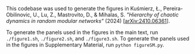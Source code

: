 This codebase was used to generate the figures in Kuśmierz, Ł., Pereira-Obilinovic, U., Lu, Z., Mastrovito, D., & Mihalas, S. *"Hierarchy of chaotic dynamics in random modular networks"* (2024) [[arXiv:2410.06361](https://arxiv.org/abs/2410.06361)].

To generate the panels used in the figures in the main text, run `./figure1.sh`, `./figure2.sh`, and `./figure3.sh`. To generate the panels used in the figures in Supplementary Material, run `python figureSM.py`.
